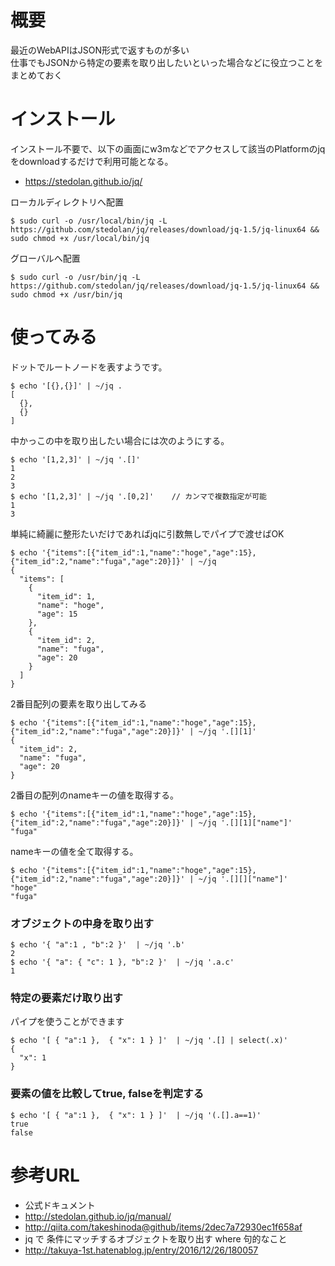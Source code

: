 # 概要
最近のWebAPIはJSON形式で返すものが多い  
仕事でもJSONから特定の要素を取り出したいといった場合などに役立つことをまとめておく

# インストール
インストール不要で、以下の画面にw3mなどでアクセスして該当のPlatformのjqをdownloadするだけで利用可能となる。
- https://stedolan.github.io/jq/

ローカルディレクトリへ配置
```
$ sudo curl -o /usr/local/bin/jq -L https://github.com/stedolan/jq/releases/download/jq-1.5/jq-linux64 && sudo chmod +x /usr/local/bin/jq
```

グローバルへ配置
```
$ sudo curl -o /usr/bin/jq -L https://github.com/stedolan/jq/releases/download/jq-1.5/jq-linux64 && sudo chmod +x /usr/bin/jq
```


# 使ってみる
ドットでルートノードを表すようです。
```
$ echo '[{},{}]' | ~/jq .
[
  {},
  {}
]
```

中かっこの中を取り出したい場合には次のようにする。
```
$ echo '[1,2,3]' | ~/jq '.[]'
1
2
3
$ echo '[1,2,3]' | ~/jq '.[0,2]'    // カンマで複数指定が可能
1
3
```

単純に綺麗に整形たいだけであればjqに引数無しでパイプで渡せばOK
```
$ echo '{"items":[{"item_id":1,"name":"hoge","age":15},{"item_id":2,"name":"fuga","age":20}]}' | ~/jq
{
  "items": [
    {
      "item_id": 1,
      "name": "hoge",
      "age": 15
    },
    {
      "item_id": 2,
      "name": "fuga",
      "age": 20
    }
  ]
}
```

2番目配列の要素を取り出してみる
```
$ echo '{"items":[{"item_id":1,"name":"hoge","age":15},{"item_id":2,"name":"fuga","age":20}]}' | ~/jq '.[][1]'
{
  "item_id": 2,
  "name": "fuga",
  "age": 20
}
```

2番目の配列のnameキーの値を取得する。
```
$ echo '{"items":[{"item_id":1,"name":"hoge","age":15},{"item_id":2,"name":"fuga","age":20}]}' | ~/jq '.[][1]["name"]'
"fuga"
```

nameキーの値を全て取得する。
```
$ echo '{"items":[{"item_id":1,"name":"hoge","age":15},{"item_id":2,"name":"fuga","age":20}]}' | ~/jq '.[][]["name"]'
"hoge"
"fuga"
```


### オブジェクトの中身を取り出す
```
$ echo '{ "a":1 , "b":2 }'  | ~/jq '.b'
2
$ echo '{ "a": { "c": 1 }, "b":2 }'  | ~/jq '.a.c'
1
```

### 特定の要素だけ取り出す
パイプを使うことができます
```
$ echo '[ { "a":1 },  { "x": 1 } ]'  | ~/jq '.[] | select(.x)'
{
  "x": 1
}
```

### 要素の値を比較してtrue, falseを判定する
```
$ echo '[ { "a":1 },  { "x": 1 } ]'  | ~/jq '(.[].a==1)'
true
false
```


# 参考URL
- 公式ドキュメント
 - http://stedolan.github.io/jq/manual/
- http://qiita.com/takeshinoda@github/items/2dec7a72930ec1f658af
- jq で 条件にマッチするオブジェクトを取り出す where 句的なこと
 - http://takuya-1st.hatenablog.jp/entry/2016/12/26/180057
